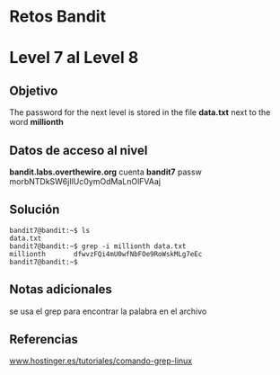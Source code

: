 # Retos Bandit 

# Level 7 al Level 8

## Objetivo 

The password for the next level is stored in the file **data.txt** next to the word **millionth**
## Datos de acceso al nivel 
**bandit.labs.overthewire.org**
cuenta
**bandit7**
passw
morbNTDkSW6jIlUc0ymOdMaLnOlFVAaj

## Solución 
```
bandit7@bandit:~$ ls
data.txt
bandit7@bandit:~$ grep -i millionth data.txt
millionth       dfwvzFQi4mU0wfNbFOe9RoWskMLg7eEc
bandit7@bandit:~$
```


## Notas adicionales

se usa el grep para encontrar la palabra en el archivo 
## Referencias 

www.hostinger.es/tutoriales/comando-grep-linux